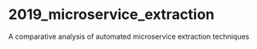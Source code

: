 # 2019_microservice_extraction
A comparative analysis of automated microservice extraction techniques
